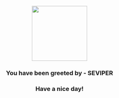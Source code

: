 <p align="center">
            <img src="https://raw.githubusercontent.com/PokeAPI/sprites/master/sprites/pokemon/336.png" width="150" height="150">
          </p>
          <h3 align="center">You have been greeted by - <b>SEVIPER</b></h3>
          <h3 align="center">Have a nice day!</h3>
